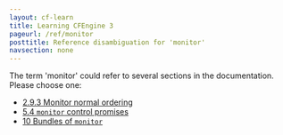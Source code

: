 ```yaml
---
layout: cf-learn
title: Learning CFEngine 3
pageurl: /ref/monitor
posttitle: Reference disambiguation for 'monitor'
navsection: none
---
```


The term 'monitor' could refer to several sections in the documentation. Please choose one:

- [2.9.3 Monitor normal ordering](https://cfengine.com/manuals/cf3-Reference#Monitor-normal-ordering)
- [5.4 <code>monitor</code> control promises](https://cfengine.com/manuals/cf3-Reference#control-monitor)
- [10 Bundles of <code>monitor</code>](https://cfengine.com/manuals/cf3-Reference#Bundles-for-monitor)
